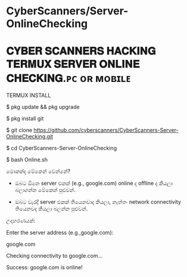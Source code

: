 # CyberScanners/Server-OnlineChecking

# 𝐂𝐘𝐁𝐄𝐑 𝐒𝐂𝐀𝐍𝐍𝐄𝐑𝐒 𝐇𝐀𝐂𝐊𝐈𝐍𝐆 𝐓𝐄𝐑𝐌𝐔𝐗 𝐒𝐄𝐑𝐕𝐄𝐑 𝐎𝐍𝐋𝐈𝐍𝐄 𝐂𝐇𝐄𝐂𝐊𝐈𝐍𝐆.ᴘᴄ ᴏʀ ᴍᴏʙɪʟᴇ

TERMUX INSTALL

$ pkg update && pkg upgrade

$ pkg install git

$ git clone https://github.com/cyberscanners/CyberScanners-Server-OnlineChecking.git

$ cd CyberScanners-Server-OnlineChecking

$ bash Online.sh

මොකක්ද මේකෙන් වෙන්නේ?

* ඔබට ඕනෙ server එකක් (e.g., google.com) online ද offline ද කියලා බලාගන්න මේකෙන් පුළුවන්.

* ඔබට වැරදි server එකක් තියෙනවාද කියලා, නැත්තං network connectivity තියෙනවද කියලා බලන්න පුළුවන්.


උදාහරණයක්:

Enter the server address (e.g.,google.com):

google.com

Checking connectivity to google.com...

Success: google.com is online!